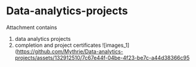 # Data-analytics-projects
Attachment contains
1. data analytics projects
2. completion and project certificates
![images_1](https://github.com/Mythrie/Data-analytics-projects/assets/132912510/7c67e44f-04be-4f23-be7c-a44d38366c95

